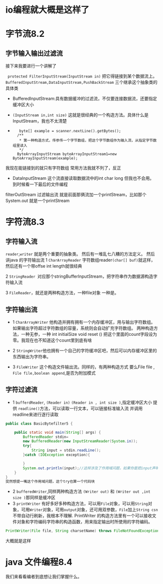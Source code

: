 # io编程就大概是这样了 
# 字节流8.2

## 字节输入输出过滤流
接下来我要进行一个讲解了

` protected FilterInputStream(InputStream in)`
把它得链接到某个数据流上。
`BufferedInputStream,DataInputStream,PushBackStream`
三个继承这个抽象类的具体类

- BufferedInputStream:具有数据缓冲的过滤流，不仅要连接数据流，还要指定缓冲区大小
- ``(InputStream in,int size)``
这就是很经典的一个构造方法。具体什么是InputStream，我也不太清楚

-        byte[] example = scanner.nextLine().getBytes();
        /**
         * 第一种构造方式，传参传一个字节数组，把这个字节数组作为输入流，从指定字节数组里读入
         */
        ByteArrayInputStream byteArrayInputStream1=new ByteArrayInputStream(example);
我现在能链接到的就只有字符数组
常用方法我就不列了，反正

- DataInputStream 这个流直接读取数据流中的int char long 
但我也不会用。到时候看一下最后的文件编程


filterOutStream 过滤输出流
就是前面那俩流加一个printStream，比如那个System.out 就是一个printStream


# 字符流8.3
## 字符输入流
`reader`,`writer` 就是两个重要的抽象类。
然后有一堆乱七八糟的方法定义。
然后讲java 的字符输出流
1 `CharArrayReader`
字符数组reader`(char[] buf)`就这样，然后还有一个带offse int length就很经典

2 `StringReader `对应那个stringBufferInputStream，把字符串作为数据源构造字符输入流

3 `FileReader`，就还是两种构造方法，一种file对象 一种是。

## 字符输出流
- 1 `CharArrayWriter` 他构造并拥有拥有一个内存缓冲区，用与输出字符数组。如果输出字符超过字符数组的容量，系统则会自动扩充字符数组。
两种构造方法，一种无参，一种 int initialSize 
void reset () 把这个里面的count字段设为零。我现在也不知道这个count里到底有啥
- 2 `StringWriter`他也拥有一个自己的字符缓冲区吧，然后可以内存缓冲区里的东西输出为字符串。

- 3 `FileWriter` 这个构造文件输出流。同样的，有两种构造方式
要么File file , `File file,boolean append`,是否为附加模式


## 字符过滤流

- 1 `bufferdReader`, `(Reader in)` `(Reader in , int size )`,指定缓冲区大小 提供 `readline()`方法，可以读取一行文本，可以链接标准输入流
并调用readline来进行逐行读取
```java
public class BasicBytefilter5 {

    public static void main(String[] args) {
        BufferedReader stdin=
        new BufferedReader(new InputStreamReader(System.in));
        try{
            String input = stdin.readLine();
        }catch (IOException exception){

        }
        System.out.println(input);//这样涉及了作用域问题，如果你是把input声明在里面，那你就裂开了
    }
}
突然想提一嘴这个作用域问题，这个try也算一个代码块
```
- 2 `bufferedWriter`,同样两种构造方法  `(Writer out)` 和 `(Writer out ,int size )`那同样是缓冲区
- 3 `printWriter` 有好多好多种构造方法，可以用`File`对象，可以用`String`对象，可用`Writer`对象，可用`output`对象，还可用双参数，`File`加上`String csn`不带自动行刷新，我根本不理解.
  PrintWriter 的构造方法里有一个可以接收文件对象和字符编码字符串的构造函数，用来指定输出时所使用的字符编码。
```java 
PrintWriter(File file, String charsetName) throws FileNotFoundException, UnsupportedEncodingException;
 ```
大概就是这样

# java 文件编程8.4
 我们来看看编者到底想让我们掌握什么。
 